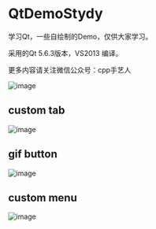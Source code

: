 # QtDemoStydy
学习Qt，一些自绘制的Demo，仅供大家学习。

采用的Qt 5.6.3版本，VS2013 编译。

更多内容请关注微信公众号：cpp手艺人

![image](https://github.com/MingYueRuYa/FFmpeg-RTMP/blob/master/doc/wechat_web.png)


## custom tab
![image](https://github.com/MingYueRuYa/QtDemoStydy/blob/master/res/custom_tab.gif)

## gif button
![image](https://github.com/MingYueRuYa/QtDemoStydy/blob/master/res/gifbutton.gif)

## custom menu
![image](https://github.com/MingYueRuYa/QtDemoStydy/blob/master/res/custom_menu.gif)

